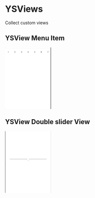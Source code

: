# YSViews
Collect custom views

## YSView Menu Item 

<img src="https://raw.githubusercontent.com/geys1991/ImageRepository/master/YSViews/menu_item_view.gif" width = "150" height = "200" alt="图片名称" align=center />


## YSView Double slider View


<img src="https://raw.githubusercontent.com/geys1991/ImageRepository/master/YSViews/double_slider_view.gif" width = "150" height = "200" alt="图片名称" align=center />

